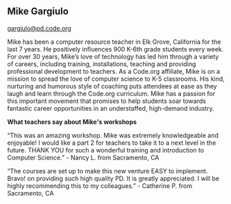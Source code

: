 ## Mike Gargiulo

[gargiulo@pd.code.org](mailto:gargiulo@pd.code.org)

Mike has been a computer resource teacher in Elk Grove, California for the last 7 years. He positively influences 900 K-6th grade students every week. For over 30 years, Mike’s love of technology has led him through a variety of careers, including training, installations, teaching and providing professional development to teachers. As a Code.org affiliate, Mike is on a mission to spread the love of computer science to K-5 classrooms. His kind, nurturing and humorous style of coaching puts attendees at ease as they laugh and learn through the Code.org curriculum. Mike has a passion for this important movement that promises to help students soar towards fantastic career opportunities in an understaffed, high-demand industry.

**What teachers say about Mike's workshops**

“This was an amazing workshop. Mike was extremely knowledgeable and enjoyable! I would like a part 2 for teachers to take it to a next level in the future. THANK YOU for such a wonderful training and introduction to Computer Science.” - Nancy L. from Sacramento, CA

“The courses are set up to make this new venture EASY to implement. Bravo! on providing such high quality PD. It is greatly appreciated. I will be highly recommending this to my colleagues.” - Catherine P. from Sacramento, CA

